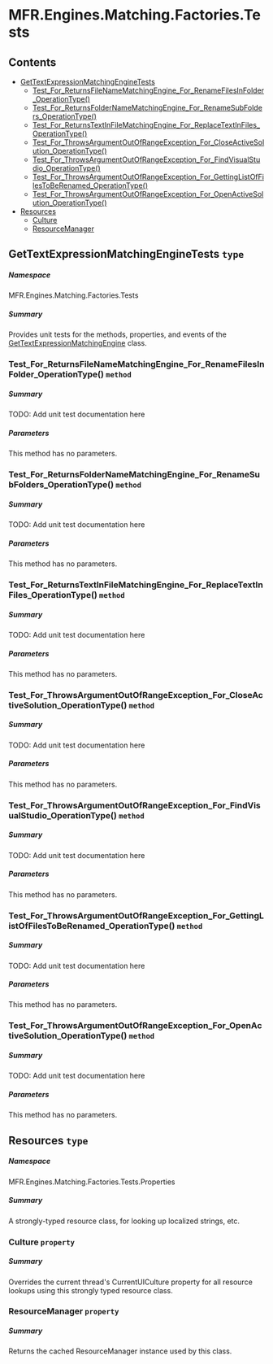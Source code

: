 <a name='assembly'></a>
# MFR.Engines.Matching.Factories.Tests

## Contents

- [GetTextExpressionMatchingEngineTests](#T-MFR-Objects-Engines-Matching-Factories-Tests-GetTextExpressionMatchingEngineTests 'MFR.Engines.Matching.Factories.Tests.GetTextExpressionMatchingEngineTests')
  - [Test_For_ReturnsFileNameMatchingEngine_For_RenameFilesInFolder_OperationType()](#M-MFR-Objects-Engines-Matching-Factories-Tests-GetTextExpressionMatchingEngineTests-Test_For_ReturnsFileNameMatchingEngine_For_RenameFilesInFolder_OperationType 'MFR.Engines.Matching.Factories.Tests.GetTextExpressionMatchingEngineTests.Test_For_ReturnsFileNameMatchingEngine_For_RenameFilesInFolder_OperationType')
  - [Test_For_ReturnsFolderNameMatchingEngine_For_RenameSubFolders_OperationType()](#M-MFR-Objects-Engines-Matching-Factories-Tests-GetTextExpressionMatchingEngineTests-Test_For_ReturnsFolderNameMatchingEngine_For_RenameSubFolders_OperationType 'MFR.Engines.Matching.Factories.Tests.GetTextExpressionMatchingEngineTests.Test_For_ReturnsFolderNameMatchingEngine_For_RenameSubFolders_OperationType')
  - [Test_For_ReturnsTextInFileMatchingEngine_For_ReplaceTextInFiles_OperationType()](#M-MFR-Objects-Engines-Matching-Factories-Tests-GetTextExpressionMatchingEngineTests-Test_For_ReturnsTextInFileMatchingEngine_For_ReplaceTextInFiles_OperationType 'MFR.Engines.Matching.Factories.Tests.GetTextExpressionMatchingEngineTests.Test_For_ReturnsTextInFileMatchingEngine_For_ReplaceTextInFiles_OperationType')
  - [Test_For_ThrowsArgumentOutOfRangeException_For_CloseActiveSolution_OperationType()](#M-MFR-Objects-Engines-Matching-Factories-Tests-GetTextExpressionMatchingEngineTests-Test_For_ThrowsArgumentOutOfRangeException_For_CloseActiveSolution_OperationType 'MFR.Engines.Matching.Factories.Tests.GetTextExpressionMatchingEngineTests.Test_For_ThrowsArgumentOutOfRangeException_For_CloseActiveSolution_OperationType')
  - [Test_For_ThrowsArgumentOutOfRangeException_For_FindVisualStudio_OperationType()](#M-MFR-Objects-Engines-Matching-Factories-Tests-GetTextExpressionMatchingEngineTests-Test_For_ThrowsArgumentOutOfRangeException_For_FindVisualStudio_OperationType 'MFR.Engines.Matching.Factories.Tests.GetTextExpressionMatchingEngineTests.Test_For_ThrowsArgumentOutOfRangeException_For_FindVisualStudio_OperationType')
  - [Test_For_ThrowsArgumentOutOfRangeException_For_GettingListOfFilesToBeRenamed_OperationType()](#M-MFR-Objects-Engines-Matching-Factories-Tests-GetTextExpressionMatchingEngineTests-Test_For_ThrowsArgumentOutOfRangeException_For_GettingListOfFilesToBeRenamed_OperationType 'MFR.Engines.Matching.Factories.Tests.GetTextExpressionMatchingEngineTests.Test_For_ThrowsArgumentOutOfRangeException_For_GettingListOfFilesToBeRenamed_OperationType')
  - [Test_For_ThrowsArgumentOutOfRangeException_For_OpenActiveSolution_OperationType()](#M-MFR-Objects-Engines-Matching-Factories-Tests-GetTextExpressionMatchingEngineTests-Test_For_ThrowsArgumentOutOfRangeException_For_OpenActiveSolution_OperationType 'MFR.Engines.Matching.Factories.Tests.GetTextExpressionMatchingEngineTests.Test_For_ThrowsArgumentOutOfRangeException_For_OpenActiveSolution_OperationType')
- [Resources](#T-MFR-Objects-Engines-Matching-Factories-Tests-Properties-Resources 'MFR.Engines.Matching.Factories.Tests.Properties.Resources')
  - [Culture](#P-MFR-Objects-Engines-Matching-Factories-Tests-Properties-Resources-Culture 'MFR.Engines.Matching.Factories.Tests.Properties.Resources.Culture')
  - [ResourceManager](#P-MFR-Objects-Engines-Matching-Factories-Tests-Properties-Resources-ResourceManager 'MFR.Engines.Matching.Factories.Tests.Properties.Resources.ResourceManager')

<a name='T-MFR-Objects-Engines-Matching-Factories-Tests-GetTextExpressionMatchingEngineTests'></a>
## GetTextExpressionMatchingEngineTests `type`

##### Namespace

MFR.Engines.Matching.Factories.Tests

##### Summary

Provides unit tests for the methods, properties, and events of the
[GetTextExpressionMatchingEngine](#T-MFR-Objects-GetTextExpressionMatchingEngine 'MFR.GetTextExpressionMatchingEngine')
class.

<a name='M-MFR-Objects-Engines-Matching-Factories-Tests-GetTextExpressionMatchingEngineTests-Test_For_ReturnsFileNameMatchingEngine_For_RenameFilesInFolder_OperationType'></a>
### Test_For_ReturnsFileNameMatchingEngine_For_RenameFilesInFolder_OperationType() `method`

##### Summary

TODO: Add unit test documentation here

##### Parameters

This method has no parameters.

<a name='M-MFR-Objects-Engines-Matching-Factories-Tests-GetTextExpressionMatchingEngineTests-Test_For_ReturnsFolderNameMatchingEngine_For_RenameSubFolders_OperationType'></a>
### Test_For_ReturnsFolderNameMatchingEngine_For_RenameSubFolders_OperationType() `method`

##### Summary

TODO: Add unit test documentation here

##### Parameters

This method has no parameters.

<a name='M-MFR-Objects-Engines-Matching-Factories-Tests-GetTextExpressionMatchingEngineTests-Test_For_ReturnsTextInFileMatchingEngine_For_ReplaceTextInFiles_OperationType'></a>
### Test_For_ReturnsTextInFileMatchingEngine_For_ReplaceTextInFiles_OperationType() `method`

##### Summary

TODO: Add unit test documentation here

##### Parameters

This method has no parameters.

<a name='M-MFR-Objects-Engines-Matching-Factories-Tests-GetTextExpressionMatchingEngineTests-Test_For_ThrowsArgumentOutOfRangeException_For_CloseActiveSolution_OperationType'></a>
### Test_For_ThrowsArgumentOutOfRangeException_For_CloseActiveSolution_OperationType() `method`

##### Summary

TODO: Add unit test documentation here

##### Parameters

This method has no parameters.

<a name='M-MFR-Objects-Engines-Matching-Factories-Tests-GetTextExpressionMatchingEngineTests-Test_For_ThrowsArgumentOutOfRangeException_For_FindVisualStudio_OperationType'></a>
### Test_For_ThrowsArgumentOutOfRangeException_For_FindVisualStudio_OperationType() `method`

##### Summary

TODO: Add unit test documentation here

##### Parameters

This method has no parameters.

<a name='M-MFR-Objects-Engines-Matching-Factories-Tests-GetTextExpressionMatchingEngineTests-Test_For_ThrowsArgumentOutOfRangeException_For_GettingListOfFilesToBeRenamed_OperationType'></a>
### Test_For_ThrowsArgumentOutOfRangeException_For_GettingListOfFilesToBeRenamed_OperationType() `method`

##### Summary

TODO: Add unit test documentation here

##### Parameters

This method has no parameters.

<a name='M-MFR-Objects-Engines-Matching-Factories-Tests-GetTextExpressionMatchingEngineTests-Test_For_ThrowsArgumentOutOfRangeException_For_OpenActiveSolution_OperationType'></a>
### Test_For_ThrowsArgumentOutOfRangeException_For_OpenActiveSolution_OperationType() `method`

##### Summary

TODO: Add unit test documentation here

##### Parameters

This method has no parameters.

<a name='T-MFR-Objects-Engines-Matching-Factories-Tests-Properties-Resources'></a>
## Resources `type`

##### Namespace

MFR.Engines.Matching.Factories.Tests.Properties

##### Summary

A strongly-typed resource class, for looking up localized strings, etc.

<a name='P-MFR-Objects-Engines-Matching-Factories-Tests-Properties-Resources-Culture'></a>
### Culture `property`

##### Summary

Overrides the current thread's CurrentUICulture property for all
  resource lookups using this strongly typed resource class.

<a name='P-MFR-Objects-Engines-Matching-Factories-Tests-Properties-Resources-ResourceManager'></a>
### ResourceManager `property`

##### Summary

Returns the cached ResourceManager instance used by this class.
